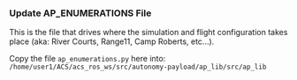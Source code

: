 ### Update AP_ENUMERATIONS File

This is the file that drives where the simulation and flight configuration takes place (aka: River Courts, Range11, Camp Roberts, etc...).

Copy the file `ap_enumerations.py` here into:
`/home/user1/ACS/acs_ros_ws/src/autonomy-payload/ap_lib/src/ap_lib`
